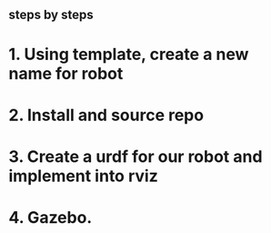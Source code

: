 ## steps by steps

# 1. Using template, create a new name for robot
# 2. Install and source repo
# 3. Create a urdf for our robot and implement into rviz
# 4. Gazebo.
